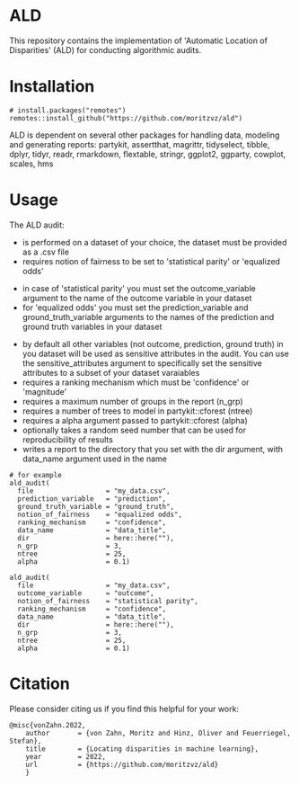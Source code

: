 # ALD

This repository contains the implementation of 'Automatic Location of Disparities' (ALD) for conducting algorithmic audits.

# Installation 

```
# install.packages("remotes")
remotes::install_github("https://github.com/moritzvz/ald")
 ```

ALD is dependent on several other packages for handling data, modeling and generating reports: partykit, assertthat, magrittr, tidyselect, tibble, dplyr, tidyr, readr, rmarkdown, flextable, stringr, ggplot2, ggparty, cowplot, scales, hms

# Usage

The ALD audit:

- is performed on a dataset of your choice, the dataset must be provided as a .csv file
- requires notion of fairness to be set to 'statistical parity' or 'equalized odds'
 + in case of 'statistical parity' you must set the outcome_variable argument to the name of the outcome variable in your dataset
 + for 'equalized odds' you must set the prediction_variable and ground_truth_variable arguments to the names of the prediction and ground truth variables in your dataset
- by default all other variables (not outcome, prediction, ground truth) in you dataset will be used as sensitive attributes in the audit. You can use the sensitive_attributes argument to specifically set the sensitive attributes to a subset of your dataset varaiables
- requires a ranking mechanism which must be 'confidence' or 'magnitude'
- requires a maximum number of groups in the report (n_grp)
- requires a number of trees to model in partykit::cforest (ntree)
- requires a alpha argument passed to partykit::cforest (alpha)
- optionally takes a random seed number that can be used for reproducibility of results
- writes a report to the directory that you set with the dir argument, with data_name argument used in the name

```
# for example
ald_audit(
  file                  = "my_data.csv",
  prediction_variable   = "prediction",
  ground_truth_variable = "ground_truth",
  notion_of_fairness    = "equalized odds",
  ranking_mechanism     = "confidence",
  data_name             = "data_title",
  dir                   = here::here(""),
  n_grp                 = 3,
  ntree                 = 25,
  alpha                 = 0.1)

ald_audit(
  file                  = "my_data.csv",
  outcome_variable      = "outcome",
  notion_of_fairness    = "statistical parity",
  ranking_mechanism     = "confidence",
  data_name             = "data_title",
  dir                   = here::here(""),
  n_grp                 = 3,
  ntree                 = 25,
  alpha                 = 0.1)
 ```


# Citation
Please consider citing us if you find this helpful for your work:
```
@misc{vonZahn.2022,  
    author       = {von Zahn, Moritz and Hinz, Oliver and Feuerriegel, Stefan},  
    title        = {Locating disparities in machine learning},
    year         = 2022,  
    url          = {https://github.com/moritzvz/ald}  
    }
 ```
